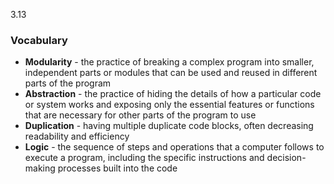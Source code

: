 





3.13

### Vocabulary

- **Modularity** - the practice of breaking a complex program into smaller, independent parts or modules that can be used and reused in different parts of the program
- **Abstraction** - the practice of hiding the details of how a particular code or system works and exposing only the essential features or functions that are necessary for other parts of the program to use
- **Duplication** - having multiple duplicate code blocks, often decreasing readability and efficiency
- **Logic** - the sequence of steps and operations that a computer follows to execute a program, including the specific instructions and decision-making processes built into the code
